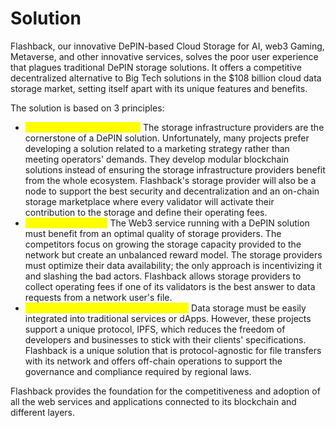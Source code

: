 # Solution

Flashback, our innovative DePIN-based Cloud Storage for AI, web3 Gaming, Metaverse, and other innovative services, solves the poor user experience that plagues traditional DePIN storage solutions. It offers a competitive decentralized alternative to Big Tech solutions in the $108 billion cloud data storage market, setting itself apart with its unique features and benefits.

The solution is based on 3 principles:

* <mark style="color:yellow;">**Quality-based profitability**</mark><mark style="color:yellow;">:</mark> The storage infrastructure providers are the cornerstone of a DePIN solution. Unfortunately, many projects prefer developing a solution related to a marketing strategy rather than meeting operators' demands. They develop modular blockchain solutions instead of ensuring the storage infrastructure providers benefit from the whole ecosystem. Flashback's storage provider will also be a node to support the best security and decentralization and an on-chain storage marketplace where every validator will activate their contribution to the storage and define their operating fees.
* <mark style="color:yellow;">**File transfer speed**</mark><mark style="color:yellow;">:</mark> The Web3 service running with a DePIN solution must benefit from an optimal quality of storage providers. The competitors focus on growing the storage capacity provided to the network but create an unbalanced reward model. The storage providers must optimize their data availability; the only approach is incentivizing it and slashing the bad actors. Flashback allows storage providers to collect operating fees if one of its validators is the best answer to data requests from a network user's file.
* <mark style="color:yellow;">**Storage flexibility and interoperability**</mark><mark style="color:yellow;">:</mark> Data storage must be easily integrated into traditional services or dApps. However, these projects support a unique protocol, IPFS, which reduces the freedom of developers and businesses to stick with their clients' specifications. Flashback is a unique solution that is protocol-agnostic for file transfers with its network and offers off-chain operations to support the governance and compliance required by regional laws.

Flashback provides the foundation for the competitiveness and adoption of all the web services and applications connected to its blockchain and different layers.
